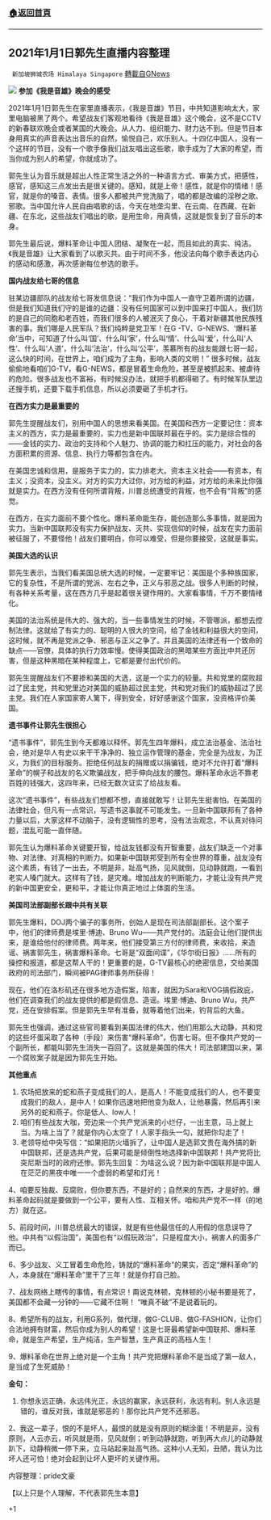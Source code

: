 ###  [:house:返回首頁](https://github.com/ourhimalayas/txt)
---

## 2021年1月1日郭先生直播内容整理
` 新加坡狮城农场 Himalaya Singapore` [轉載自GNews](https://gnews.org/zh-hans/717303/)

![]()![](https://gnews.org/wp-content/uploads/2020/12/miles-4.png)
**参加《我是音雄》晚会的感受**

2021年1月1日郭先生在家里直播表示，《我是音雄》节目，中共知道影响太大，家里电脑被黑了两个。希望战友们客观地看待《我是音雄》这个晚会，这不是CCTV的新春联欢晚会或者某国的大晚会。从人力、组织能力、财力达不到。但是节目本身用真实的声音表达出音乐的自然，愉悦自己，欢乐别人。十四亿中国人，没有一个这样的节目，没有一个歌手像我们战友唱出这些歌，歌手成为了大家的希望，而当你成为别人的希望，你就成功了。

郭先生认为音乐就是超出人性正常生活之外的一种语言方式、审美方式，把感性，感官，感知这三点发出去是很关键的。感知，就是上帝！感性，就是你的情绪！感官，就是你的嗓音、表情。很多人都被共产党洗脑了，唱的都是改编的淫秽之歌、邪歌。当中国允许人民自由唱歌的话，今天在地垄沟里、在云南、在西藏、在新疆、在东北，这些战友们唱出的歌，是用生命，用真情，这就是恢复到了音乐的本身。

郭先生最后说，爆料革命让中国人团结、凝聚在一起，而且如此的真实、纯洁。《我是音雄》让大家看到了以歌灭共。由于时间不多，他没法向每个歌手表达内心的感动和感激，再次感谢每位参选的歌手。

**国内战友给七哥的信息**

驻某边疆部队的战友给七哥发信息说：“我们作为中国人一直守卫着所谓的边疆，但是我们知道我们守的是谁的边疆：没有任何国家可以到中国来打中国人，我们防的是自己的同胞和老百姓，而我们很多的人被泯灭了良心，干着对新疆其他民族残害的事。我们哪是人民军队？我们纯粹是党卫军！在G -TV、G-NEWS、‘爆料革命’当中，可知道了什么叫‘国’、什么叫‘家’，什么叫‘情’、什么叫‘爱’，什么叫‘人性’、什么叫‘人道’，什么叫‘法治’，什么叫‘公平’，羡慕所有的战友能跟七哥一起，这么快的时间，在世界上，咱们成为了主角，影响人类的文明！” 很多时候，战友偷偷地看咱们G-TV，看G-NEWS，都是冒着生命危险，甚至是被抓起来、被虐待的危险。很多战友也不富裕，有时候没办法，就把手机都得砸了。有时候军队里边还搜手机，还要下载手机信息，所以必须要砸了手机才行。

**在西方实力是最重要的**

郭先生提醒战友们，别用中国人的思想来看美国。在美国和西方一定要记住：资本主义的西方，实力是最重要的，实力也是新中国联邦最在乎的。实力是综合性的——金钱的实力、政治的支持和个人魅力、协调的能力和扛压的能力，对社会的各方面积累的资源、信息、执行力等都包含在内。

在美国忠诚和信用，是服务于实力的，实力排老大。资本主义社会——有资本，有主义；没资本，没主义。对方的实力大过你，对方给的利益，对方给的未来比你强就是实力。在西方没有任何所谓背叛，川普总统遭受的背叛，也不会有“背叛”的感觉。

在西方，在实力面前不要个性化。爆料革命能生存，能创造那么多事情，就是因为实力。当新中国联邦没有实力保护战友、灭共、实现信仰的时候，战友在实力面前被征服了，不要怪他！战友们要明白，你可以难受，但是你要接受，这就是事实。

**美国大选的认识**

郭先生表示，当我们看美国总统大选的时候，一定要牢记：美国是个多种族国家，它的复杂性，不是所谓的党派、左右之争，正义与邪恶之战。很多人判断的时候，有各种关系考量，这在西方几乎是起着很关键作用的。大家看事情，千万不要情绪化。

美国的法治系统是伟大的、强大的，当一些事情发生的时候，不管哪派，都想去控制法律。这就给了有实力的、聪明的人很大的空间，给了金钱和利益很大的空间，这时候，就不再是党派之争、邪恶与正义之争了。并且美国的法律还有一个致命的缺点——官僚，具体的执行力效率慢。使得美国政治的黑暗某些方面比中共还厉害，但是这种黑暗在某种程度上，它都是要付出代价的。

郭先生提醒战友们不要掺和美国的大选，这是一个实力的较量。共和党里的腐败超过了民主党，共和党里边对美国的威胁超过民主党，共和党对我们的威胁超过了民主党。我们在人家国家寄人篱下，得到安全，好好感谢这个国家，没资格评价美国。

**遗书事件让郭先生很担心**

“遗书事件”，郭先生到今天都难以释怀。郭先生四年爆料，成立法治基金、法治社会，绝对是华人有史以来干干净净的、独立运作管理的基金，完全是为战友，为正义，为我们的目标服务。拒绝任何战友的捐赠或以捐骗钱，绝对不允许打着“爆料革命”的幌子和战友的名义欺骗战友，把手伸向战友的腰包。爆料革命永远不靠老百姓的钱强大，这四年来，已经无数次证实了给战友看。

这次“遗书事件”，有些战友们想都不想，直接就敢写！让郭先生挺害怕。在美国的法律社会，但凡有一点常识，写遗书这事就不可能发生。一旦新中国联邦有了各种力量以后，大家这样不动脑子，没有逻辑性的思考，没有法治观念，不认真对待问题，混乱可能一直伴随。

郭先生认为爆料革命关键要开智，给战友钱都没有开智重要，战友们缺乏一个对事物、对法律、对真相的判断力。如果新中国联邦受到所有全世界的尊重，战友没有这个素质，有钱了一出去，不明是非，趾高气扬，见风就倒，见动静就跑，一看到老实人嗓门就大。这样有了钱，是灾难。增加战友的判断能力，才能让没有共产党的新中国更安全，更和平，才能让你真正地过上体面的生活。

**美国司法部副部长跟中共有关联**

郭先生爆料，DOJ两个骗子的事务所，创始人是现在司法部副部长。这个案子中，他们的律师费是埃里·博迪、Bruno Wu——共产党付的。法庭会让他们提供出来，是谁给他付的律师费。两年来，他们接受第三方付的律师费，来收拾，来造谣、祸害郭先生，祸害爆料革命。七哥是“双面间谍”，《华尔街日报》……所有的操控和报道，都是这帮人干的！更重要的是，G-TV最核心的绝密信息，交给美国政府的司法部门，瞬间被PAG律师事务所获得！

现在，他们在洛杉矶还在很多地方造假案，陷害，就因为Sara和VOG搞假政庇，他们在调查我们的战友提供的都是假信息、造谣。埃里·博迪、Bruno Wu，共产党，还在安排假案。但是郭先生早有准备，就等着他们出来，钓背后的大鱼。

郭先生也强调，通过这些官司要看到美国法律的伟大，他们用那么大动静，共和党的这些坏蛋采取了各种（手段）来伤害“爆料革命”，伤害七哥。但不像共产党的一个副所长，都能叫郭先生消失一百回了。这就是美国的伟大！司法部建国以来，第一个腐败案子就是因为郭先生开始。

**其他重点**

1. 农场把放来的蛇和燕子变成我们的人，是高人！不能变成我们的人，也不要变成我们的敌人，是中人！如果你迅速地把他变为敌人，让他暴露，然后再引来另外的蛇和燕子。你是低人、low人！
2. 咱们有些战友大咖，旁边来一个共产党派来的小烂仔，一出主意，马上就上当。为啥上当了？就是你内心太空了！人家手指头一勾，就把你勾走了！
3. 老领导给中央写信：“如果把防火墙拆了，让中国人是选郭文贵在海外搞的新中国联邦，还是选共产党，后果可能是倾倒性地选择新中国联邦！共产党将比突尼斯当时的政府还惨。郭先生回复：为啥这么说？因为新中国联邦是中国人在茫茫的黑夜中唯一一个虚弱的希望和灯光！


4、咱要反独裁、反腐败，但你要东西，不是好的；自然来的东西，才是好的。爆料革命起码就是要做到一个公平，要有人性、互相关怀。咱和共产党不一样（的地方）就在这。

5、前段时间，川普总统最大的错误，就是有些他最信任的人用假的信息误导了他。中共有“以假治国”，美国也有“以假玩政治”，只是程度大小，祸害人的面多广而已。

6、多少战友、义工冒着生命危险，铸就的“爆料革命”的果实，否定“爆料革命”的人，本身就在“爆料革命”里干了三年！就是你打自己脸。

7、战友网络上瞎传的事情，有点常识！甭说克林顿，克林顿的小秘书要是死了，美国都不会藏一分钟的——它藏不住啊！ “唯真不破”不是说着玩的。

8、希望所有的战友，利用G系列，做代理，做G-CLUB、做G-FASHION，让你们合法地拥有财富，然后你成为别人的希望！这是七哥最希望新中国联邦、爆料革命，就是生产希望，生产纯洁，生产智慧，生产真正的高档人生！

9、爆料革命在世界上绝对是一个主角！共产党把爆料革命不是当成了第一敌人，是当成了生死威胁！

**金句：**

1. 你想永远正确，永远伟光正，永远的赢家，永远获利，永远有利。别人永远是错的，谁反对我，谁就是邪恶的！那你比共产党不还邪恶。


2、我这一辈子，恨的不是坏人，最恨的就是没有原则的糊涂蛋！不明是非，没有原则，人云亦云，听风就是雨，见风就倒；听到动静就跑，听到再大点儿的动静就趴下，动静稍微一停下来，立马站起来趾高气扬。这种小人无知，丑陋，我认为比坏人还可怕！绝对会起到让坏人更坏的关键作用。

内容整理：pride文豪

【以上只是个人理解，不代表郭先生本意】

+1
